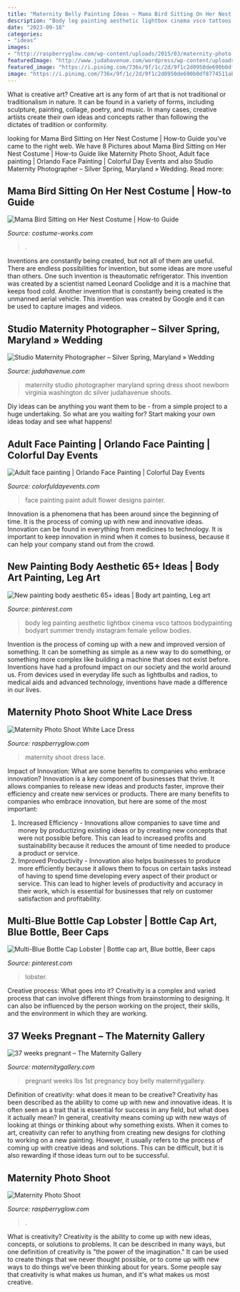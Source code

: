 ```yaml
---
title: "Maternity Belly Painting Ideas ~ Mama Bird Sitting On Her Nest Costume"
description: "Body leg painting aesthetic lightbox cinema vsco tattoos bodypainting bodyart summer trendy instagram female yellow bodies"
date: "2023-09-18"
categories:
- "ideas"
images:
- "http://raspberryglow.com/wp-content/uploads/2015/03/maternity-photo-9.jpg"
featuredImage: "http://www.judahavenue.com/wordpress/wp-content/uploads/2014/07/maternity-and-newborn-studio-washington-dc-maryland-virginia-1.jpg"
featured_image: "https://i.pinimg.com/736x/9f/1c/2d/9f1c2d0950de690b0df8774511abca32.jpg"
image: "https://i.pinimg.com/736x/9f/1c/2d/9f1c2d0950de690b0df8774511abca32.jpg"
---
```



What is creative art?
Creative art is any form of art that is not traditional or traditionalism in nature. It can be found in a variety of forms, including sculpture, painting, collage, poetry, and music. In many cases, creative artists create their own ideas and concepts rather than following the dictates of tradition or conformity.

	

		
looking for Mama Bird Sitting on Her Nest Costume | How-to Guide you've came to the right web. We have 8 Pictures about Mama Bird Sitting on Her Nest Costume | How-to Guide like Maternity Photo Shoot, Adult face painting | Orlando Face Painting | Colorful Day Events and also Studio Maternity Photographer – Silver Spring, Maryland » Wedding. Read more:
		
    
## Mama Bird Sitting On Her Nest Costume | How-to Guide

<img loading=lazy src="https://photos.costume-works.com/full/mama_bird_sitting_on_her_nest.jpg" onerror="this.onerror=null;this.src='https://tse4.mm.bing.net/th?id=OIP.sr5VWnlGUUfl2Vffb4WrWgHaL2&amp;pid=15.1';" alt="Mama Bird Sitting on Her Nest Costume | How-to Guide">

_Source: costume-works.com_

>. 

	

Inventions are constantly being created, but not all of them are useful. There are endless possibilities for invention, but some ideas are more useful than others. One such invention is theautomatic refrigerator. This invention was created by a scientist named Leonard Coolidge and it is a machine that keeps food cold. Another invention that is constantly being created is the unmanned aerial vehicle. This invention was created by Google and it can be used to capture images and videos.

    
## Studio Maternity Photographer – Silver Spring, Maryland » Wedding

<img loading=lazy src="http://www.judahavenue.com/wordpress/wp-content/uploads/2014/07/maternity-and-newborn-studio-washington-dc-maryland-virginia-1.jpg" onerror="this.onerror=null;this.src='https://tse1.mm.bing.net/th?id=OIP.bM0CRdZEugf7BT_UO4w1OwHaLH&amp;pid=15.1';" alt="Studio Maternity Photographer – Silver Spring, Maryland » Wedding">

_Source: judahavenue.com_

>maternity studio photographer maryland spring dress shoot newborn virginia washington dc silver judahavenue shoots. 

	

Diy ideas can be anything you want them to be - from a simple project to a huge undertaking. So what are you waiting for? Start making your own ideas today and see what happens!

    
## Adult Face Painting | Orlando Face Painting | Colorful Day Events

<img loading=lazy src="https://colorfuldayevents.com/wp-content/florida-face-painter/face-painter/IMG_4158.jpeg" onerror="this.onerror=null;this.src='https://tse2.mm.bing.net/th?id=OIP.DVJTTPl5zwoiGcdcsM3IqQHaJ4&amp;pid=15.1';" alt="Adult face painting | Orlando Face Painting | Colorful Day Events">

_Source: colorfuldayevents.com_

>face painting paint adult flower designs painter. 

	

Innovation is a phenomena that has been around since the beginning of time. It is the process of coming up with new and innovative ideas. Innovation can be found in everything from medicines to technology. It is important to keep innovation in mind when it comes to business, because it can help your company stand out from the crowd.

    
## New Painting Body Aesthetic 65+ Ideas | Body Art Painting, Leg Art

<img loading=lazy src="https://i.pinimg.com/736x/9f/1c/2d/9f1c2d0950de690b0df8774511abca32.jpg" onerror="this.onerror=null;this.src='https://tse3.mm.bing.net/th?id=OIP.ECxnhdsajt7F_R_4Hu4PGAAAAA&amp;pid=15.1';" alt="New painting body aesthetic 65+ ideas | Body art painting, Leg art">

_Source: pinterest.com_

>body leg painting aesthetic lightbox cinema vsco tattoos bodypainting bodyart summer trendy instagram female yellow bodies. 

	

Invention is the process of coming up with a new and improved version of something. It can be something as simple as a new way to do something, or something more complex like building a machine that does not exist before. Inventions have had a profound impact on our society and the world around us. From devices used in everyday life such as lightbulbs and radios, to medical aids and advanced technology, inventions have made a difference in our lives.

    
## Maternity Photo Shoot White Lace Dress

<img loading=lazy src="http://raspberryglow.com/wp-content/uploads/2015/03/maternity-photo-9.jpg" onerror="this.onerror=null;this.src='https://tse2.mm.bing.net/th?id=OIP.jQXYZzrdei_wxVaks_2ayQHaLH&amp;pid=15.1';" alt="Maternity Photo Shoot White Lace Dress">

_Source: raspberryglow.com_

>maternity shoot dress lace. 

	

Impact of Innovation: What are some benefits to companies who embrace innovation?
Innovation is a key component of businesses that thrive. It allows companies to release new ideas and products faster, improve their efficiency and create new services or products. There are many benefits to companies who embrace innovation, but here are some of the most important: 
1. Increased Efficiency - Innovations allow companies to save time and money by productizing existing ideas or by creating new concepts that were not possible before. This can lead to increased profits and sustainability because it reduces the amount of time needed to produce a product or service. 
2. Improved Productivity - Innovation also helps businesses to produce more efficiently because it allows them to focus on certain tasks instead of having to spend time developing every aspect of their product or service. This can lead to higher levels of productivity and accuracy in their work, which is essential for businesses that rely on customer satisfaction and profitability.

    
## Multi-Blue Bottle Cap Lobster | Bottle Cap Art, Blue Bottle, Beer Caps

<img loading=lazy src="https://i.pinimg.com/736x/75/4b/aa/754baa86286ec8a9ec265695acf99709.jpg" onerror="this.onerror=null;this.src='https://tse4.mm.bing.net/th?id=OIP.iPqFwfRAbjRM-yj1mFr6IQHaKq&amp;pid=15.1';" alt="Multi-Blue Bottle Cap Lobster | Bottle cap art, Blue bottle, Beer caps">

_Source: pinterest.com_

>lobster. 

	

Creative process: What goes into it?
Creativity is a complex and varied process that can involve different things from brainstorming to designing. It can also be influenced by the person working on the project, their skills, and the environment in which they are working.

    
## 37 Weeks Pregnant – The Maternity Gallery

<img loading=lazy src="http://maternitygallery.com/wp-content/uploads/37-weeksphotocopy5.jpg" onerror="this.onerror=null;this.src='https://tse3.mm.bing.net/th?id=OIP.m2gVsUd8yKtaBf0sBe34pAHaKF&amp;pid=15.1';" alt="37 weeks pregnant – The Maternity Gallery">

_Source: maternitygallery.com_

>pregnant weeks lbs 1st pregnancy boy belly maternitygallery. 

	

Definition of creativity: what does it mean to be creative?
Creativity has been described as the ability to come up with new and innovative ideas. It is often seen as a trait that is essential for success in any field, but what does it actually mean? In general, creativity means coming up with new ways of looking at things or thinking about why something exists. When it comes to art, creativity can refer to anything from creating new designs for clothing to working on a new painting. However, it usually refers to the process of coming up with creative ideas and solutions. This can be difficult, but it is also rewarding if those ideas turn out to be successful.

    
## Maternity Photo Shoot

<img loading=lazy src="https://raspberryglow.com/wp-content/uploads/2015/02/maternity-photo-shoot-13-682x1024.jpg" onerror="this.onerror=null;this.src='https://tse3.mm.bing.net/th?id=OIP.yBhrVeJjREmgdMdApuSfyQHaLH&amp;pid=15.1';" alt="Maternity Photo Shoot">

_Source: raspberryglow.com_

>. 

	

What is creativity?
Creativity is the ability to come up with new ideas, concepts, or solutions to problems. It can be described in many ways, but one definition of creativity is "the power of the imagination." It can be used to create things that we never thought possible, or to come up with new ways to do things we've been thinking about for years. Some people say that creativity is what makes us human, and it's what makes us most creative.

